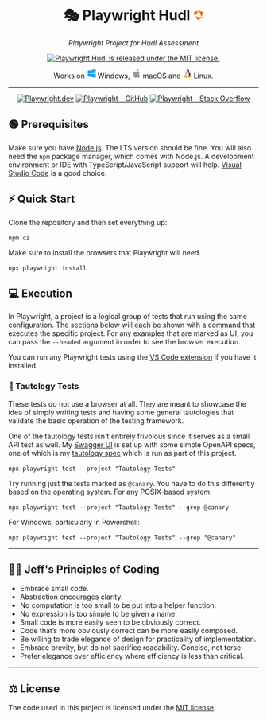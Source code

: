 <h1 align="center">
  🎭 Playwright Hudl <img src="assets/hudl.png">
</h1>

<p align="center">
  <em>Playwright Project for Hudl Assessment</em>
</p>

<p align="center">
  <a href="https://github.com/jeffnyman/playwright-hudl/blob/main/LICENSE">
    <img src="https://img.shields.io/badge/license-MIT-blue.svg" alt="Playwright Hudl is released under the MIT license.">
  </a>
</p>

<p align="center">
  Works on <img src="assets/win_sm.png" alt="Windows"> Windows,
  <img src="assets/apple_sm.png" alt="macOS"> macOS and
  <img src="assets/linux_sm.png" alt="Linux"> Linux.
</p>

---

<p align="center">
  <a href="https://playwright.dev/docs/intro"><img src="https://img.shields.io/badge/Documentation-Playwright-1c8620.svg?logo=playwright" alt="Playwright.dev"></a>
  <a href="https://github.com/microsoft/playwright/tree/main"><img src="https://img.shields.io/badge/GitHub-Playwright-1c8620.svg?logo=github" alt="Playwright - GitHub"></a>
  <a href="https://stackoverflow.com/questions/tagged/playwright"><img src="https://img.shields.io/badge/stackoverflow-Playwright-e87922.svg?logo=stackoverflow" alt="Playwright - Stack Overflow"></a>
</p>

## 🟢 Prerequisites

Make sure you have [Node.js](https://nodejs.org/en). The LTS version should be fine. You will also need the `npm` package manager, which comes with Node.js. A development environment or IDE with TypeScript/JavaScript support will help. [Visual Studio Code](https://code.visualstudio.com/) is a good choice.

## ⚡ Quick Start

Clone the repository and then set everything up:

```shell
npm ci
```

Make sure to install the browsers that Playwright will need.

```shell
npx playwright install
```

## 💻 Execution

In Playwright, a project is a logical group of tests that run using the same configuration. The sections below will each be shown with a command that executes the specific project. For any examples that are marked as UI, you can pass the `--headed` argument in order to see the browser execution.

You can run any Playwright tests using the [VS Code extension](https://playwright.dev/docs/getting-started-vscode) if you have it installed.

### 🔸 Tautology Tests

These tests do not use a browser at all. They are meant to showcase the idea of simply writing tests and having some general tautologies that validate the basic operation of the testing framework.

One of the tautology tests isn't entirely frivolous since it serves as a small API test as well. My [Swagger UI](https://testerstories.com/swagger-ui) is set up with some simple OpenAPI specs, one of which is my [tautology spec](https://testerstories.com/files/api/openapi_test.yml) which is run as part of this project.

```shell
npx playwright test --project "Tautology Tests"
```

Try running just the tests marked as `@canary`. You have to do this differently based on the operating system. For any POSIX-based system:

```shell
npx playwright test --project "Tautology Tests" --grep @canary
```

For Windows, particularly in Powershell:

```shell
npx playwright test --project "Tautology Tests" --grep "@canary"
```

---

## 👨‍💻 Jeff's Principles of Coding

- Embrace small code.
- Abstraction encourages clarity.
- No computation is too small to be put into a helper function.
- No expression is too simple to be given a name.
- Small code is more easily seen to be obviously correct.
- Code that’s more obviously correct can be more easily composed.
- Be willing to trade elegance of design for practicality of implementation.
- Embrace brevity, but do not sacrifice readability. Concise, not terse.
- Prefer elegance over efficiency where efficiency is less than critical.

---

## ⚖ License

The code used in this project is licensed under the [MIT license](https://github.com/jeffnyman/playwright-hudl/blob/main/LICENSE).
